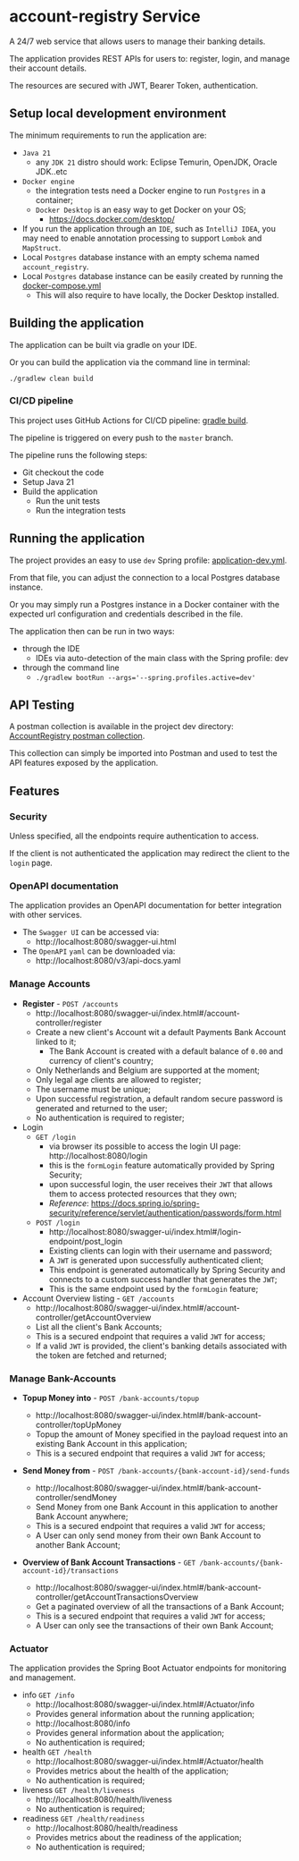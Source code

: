 # account-registry Service

A 24/7 web service that allows users to manage their banking details.

The application provides REST APIs for users to: register, login, and manage their account
details.

The resources are secured with JWT, Bearer Token, authentication.

## Setup local development environment

The minimum requirements to run the application are:

- ``Java 21``
    - any ``JDK 21`` distro should work: Eclipse Temurin, OpenJDK, Oracle JDK..etc
- ``Docker engine``
    - the integration tests need a Docker engine to run `Postgres` in a container;
    - `Docker Desktop` is an easy way to get Docker on your OS;
        - https://docs.docker.com/desktop/
- If you run the application through an `IDE`, such as `IntelliJ IDEA`, you may need to enable
  annotation processing to support `Lombok` and `MapStruct`.
- Local ``Postgres`` database instance with an empty schema named ``account_registry``.
- Local ``Postgres`` database instance can be easily created by running the [docker-compose.yml](dev/docker-compose.yml)
  - This will also require to have locally, the Docker Desktop installed.

## Building the application

The application can be built via gradle on your IDE.

Or you can build the application via the command line in terminal:

````./gradlew clean build````

### CI/CD pipeline
This project uses GitHub Actions for CI/CD pipeline: [gradle build](.github/workflows/gradle.yml).

The pipeline is triggered on every push to the `master` branch.

The pipeline runs the following steps:
- Git checkout the code
- Setup Java 21
- Build the application
  - Run the unit tests
  - Run the integration tests

## Running the application

The project provides an easy to use ``dev`` Spring profile:
[application-dev.yml](src/main/resources/application-dev.yml).

From that file, you can adjust the connection to a local Postgres database instance.

Or you may simply run a Postgres instance in a Docker container with the expected url configuration
and credentials described in the file.

The application then can be run in two ways:

- through the IDE
    - IDEs via auto-detection of the main class with the Spring profile: dev
- through the command line
    - ```./gradlew bootRun --args='--spring.profiles.active=dev'```

## API Testing
A postman collection is available in the project dev directory: 
[AccountRegistry postman collection](/dev/postman-collection/Account-Registry%20Service%20-%20API.postman_collection.json).

This collection can simply be imported into Postman and used to test the API features exposed by 
the application.

## Features

### Security
Unless specified, all the endpoints require authentication to access.

If the client is not authenticated the application may redirect the client to the `login` page.

### OpenAPI documentation

The application provides an OpenAPI documentation for better integration with other services.

- The `Swagger UI` can be accessed via:
    - http://localhost:8080/swagger-ui.html
- The `OpenAPI` `yaml` can be downloaded via:
    - http://localhost:8080/v3/api-docs.yaml

### Manage Accounts

- **Register** - ````POST /accounts````
    - http://localhost:8080/swagger-ui/index.html#/account-controller/register
    - Create a new client's Account wit a default Payments Bank Account linked to it;
        - The Bank Account is created with a default balance of `0.00` and currency of client's
          country;
    - Only Netherlands and Belgium are supported at the moment;
    - Only legal age clients are allowed to register;
    - The username must be unique;
    - Upon successful registration, a default random secure password is generated and returned to
      the user;
    - No authentication is required to register;
- Login 
  - ```GET /login```
    - via browser its possible to access the login UI page: http://localhost:8080/login
    - this is the ``formLogin`` feature automatically provided by Spring Security;
    - upon successful login, the user receives their `JWT` that allows them to access protected
      resources that they own;
    - *Reference*: https://docs.spring.io/spring-security/reference/servlet/authentication/passwords/form.html
  - ````POST /login````
    - http://localhost:8080/swagger-ui/index.html#/login-endpoint/post_login
    - Existing clients can login with their username and password;
    - A `JWT` is generated upon successfully authenticated client;
    - This endpoint is generated automatically by Spring Security and connects to a custom 
      success handler that generates the `JWT`;
    - This is the same endpoint used by the `formLogin` feature;
- Account Overview listing - ````GET /accounts````
    - http://localhost:8080/swagger-ui/index.html#/account-controller/getAccountOverview
    - List all the client's Bank Accounts;
    - This is a secured endpoint that requires a valid `JWT` for access;
    - If a valid `JWT` is provided, the client's banking details associated with the token are
      fetched and returned;

### Manage Bank-Accounts

- **Topup Money into** - ````POST /bank-accounts/topup````
    - http://localhost:8080/swagger-ui/index.html#/bank-account-controller/topUpMoney
    - Topup the amount of Money specified in the payload request into an existing Bank Account in this application;
    - This is a secured endpoint that requires a valid `JWT` for access;

- **Send Money from** - ````POST /bank-accounts/{bank-account-id}/send-funds````
    - http://localhost:8080/swagger-ui/index.html#/bank-account-controller/sendMoney
    - Send Money from one Bank Account in this application to another Bank Account anywhere;
    - This is a secured endpoint that requires a valid `JWT` for access;
    - A User can only send money from their own Bank Account to another Bank Account;

- **Overview of Bank Account Transactions** - ````GET /bank-accounts/{bank-account-id}/transactions````
    - http://localhost:8080/swagger-ui/index.html#/bank-account-controller/getAccountTransactionsOverview
    - Get a paginated overview of all the transactions of a Bank Account;
    - This is a secured endpoint that requires a valid `JWT` for access;
    - A User can only see the transactions of their own Bank Account;

### Actuator

The application provides the Spring Boot Actuator endpoints for monitoring and management.

- info ```GET /info```
  - http://localhost:8080/swagger-ui/index.html#/Actuator/info
  - Provides general information about the running application;
  - http://localhost:8080/info
  - Provides general information about the application;
  - No authentication is required;
- health ```GET /health```
  - http://localhost:8080/swagger-ui/index.html#/Actuator/health
  - Provides metrics about the health of the application;
  - No authentication is required;
- liveness ```GET /health/liveness```
  - http://localhost:8080/health/liveness
  - No authentication is required;
- readiness ```GET /health/readiness```
  - http://localhost:8080/health/readiness
  - Provides metrics about the readiness of the application;
  - No authentication is required;